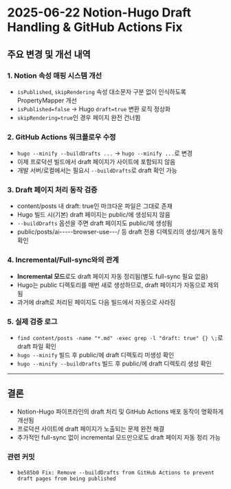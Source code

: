 # 2025-06-22 Notion-Hugo Draft Handling & GitHub Actions Fix

## 주요 변경 및 개선 내역

### 1. Notion 속성 매핑 시스템 개선
- `isPublished`, `skipRendering` 속성 대소문자 구분 없이 인식하도록 PropertyMapper 개선
- `isPublished=false` → Hugo `draft=true` 변환 로직 정상화
- `skipRendering=true`인 경우 페이지 완전 건너뜀

### 2. GitHub Actions 워크플로우 수정
- `hugo --minify --buildDrafts ...` → `hugo --minify ...`로 변경
- 이제 프로덕션 빌드에서 draft 페이지가 사이트에 포함되지 않음
- 개발 서버/로컬에서는 필요시 `--buildDrafts`로 draft 확인 가능

### 3. Draft 페이지 처리 동작 검증
- content/posts 내 draft: true인 마크다운 파일은 그대로 존재
- Hugo 빌드 시(기본) draft 페이지는 public/에 생성되지 않음
- `--buildDrafts` 옵션을 주면 draft 페이지도 public/에 생성됨
- public/posts/ai-----browser-use---/ 등 draft 전용 디렉토리의 생성/제거 동작 확인

### 4. Incremental/Full-sync와의 관계
- **Incremental 모드**로도 draft 페이지 자동 정리됨(별도 full-sync 필요 없음)
- Hugo는 public 디렉토리를 매번 새로 생성하므로, draft 페이지가 자동으로 제외됨
- 과거에 draft로 처리된 페이지도 다음 빌드에서 자동으로 사라짐

### 5. 실제 검증 로그
- `find content/posts -name "*.md" -exec grep -l "draft: true" {} \;`로 draft 파일 확인
- `hugo --minify` 빌드 후 public/에 draft 디렉토리 미생성 확인
- `hugo --minify --buildDrafts` 빌드 후 public/에 draft 디렉토리 생성 확인

---

## 결론

- Notion-Hugo 파이프라인의 draft 처리 및 GitHub Actions 배포 동작이 명확하게 개선됨
- 프로덕션 사이트에 draft 페이지가 노출되는 문제 완전 해결
- 추가적인 full-sync 없이 incremental 모드만으로도 draft 페이지 자동 정리 가능

### 관련 커밋
- `be585b0 Fix: Remove --buildDrafts from GitHub Actions to prevent draft pages from being published`
